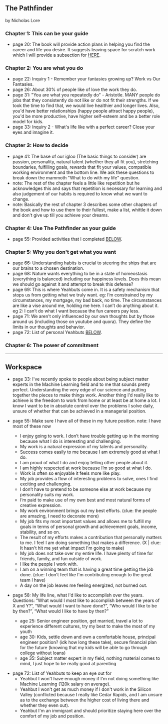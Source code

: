 ## The Pathfinder

by Nicholas Lore

### Chapter 1: This can be your guide
* page 20: The book will provide action plans in helping you find the career and life you desire. It suggests leaving space for scratch work which I will provide a subsection for [HERE](#workspace).

### Chapter 2: You are what you do
* page 22: Inquiry 1 - Remember your fantasies growing up? Work vs Our Fantasies.
* page 26: About 30% of people like of love the work they do.
* page 31: "You are what you repeatedly do" - Aristotle. MANY people do jobs that they consistently do not like or do not fit their strengths. If we took the time to find that, we would live healthier and longer lives. Also, you'd have better relationships (happy people attract happy people), you'd be more productive, have higher self-esteem and be a better role model for kids.
* page 33: Inquiry 2 - What's life like with a perfect career? Close your eyes and imagine it.

### Chapter 3: How to decide
* page 41: The base of our igloo (The basic things to consider) are passion, personality, natural talent (whether they all fit you), stretching boundaries, fulfilling goals, rewards that fit your values, compatible working environment and the bottom line. We ask these questions to break down the mammoth "What to do with my life" question.
* note: The rest of the chapter feels a little like repetition but he acknowledges this and says that repetition is necessary for learning and also judgement of our habits is required to know what we want to change.
* note: Basically the rest of chapter 3 describes some other chapters of the book and how to use them to their fullest, make a list, whittle it down and don't give up till you achieve your dreams.

### Chapter 4: Use The Pathfinder as your guide
* page 55: Provided activities that I completed [BELOW](#pg55).

### Chapter 5: Why you don't get what you want
* page 66: Understanding habits is crucial to steering the ships that are our brains to a chosen destination.
* page 68: Nature wants everything to be in a state of homeostasis (everything is balanced) including our happiness levels. Does this mean we should go against it and attempt to break this defense?
* page 69: This is where Yeahbuts come in. It is a safety mechanism that stops us from getting what we truly want. eg: I’m constrained by my circumstances, my mortgage, my bad back, no time. The circumstances are like a vise around me, holding me here. I can’t do anything about it. eg 2: I can’t do what I want because the fun careers pay less.
* page 71: We aren't only influenced by our own thoughts but by those around us (including those on youtube and quora). They define the limits in our thoughts and behavior.
* page 72: List of personal Yeahbuts [BELOW](#pg72).

### Chapter 6: The power of commitment

---

<a name="workspace"/></a>
## Workspace
* page 33: I've recently spoke to people about being subject matter experts in the Machine Learning field and to me that sounds pretty perfect. Understanding the very edge of our science and putting together the pieces to make things work. Another thing I'd really like to achieve is the freedom to work from home or at least be at home a lot. I know I want to be in absolute control over the problems I solve daily, unsure of whether that can be achieved in a managerial position.

<a name="pg55"/></a>
* page 55: Make sure I have all of these in my future position. note: I have most of these now
  - I enjoy going to work. I don’t have trouble getting up in the morning because what I do is interesting and challenging.
  - My work is a natural expression of my talents and personality.
  - Success comes easily to me because I am extremely good at what I do.
  - I am proud of what I do and enjoy telling other people about it.
  - I am highly respected at work because I’m so good at what I do.
  - Work is often so enjoyable it feels more like play.
  - My job provides a flow of interesting problems to solve, ones I find exciting and challenging.
  - I don’t have to pretend to be someone else at work because my personality suits my work.
  - I’m paid to make use of my own best and most natural forms of creative expression.
  - My work environment brings out my best efforts. (clue: the people are amazing, I need to decorate more)
  - My job fits my most important values and allows me to fulfill my goals in terms of personal growth and achievement goals, income, stability, and so on.
  - The result of my efforts makes a contribution that personally matters to me. I feel I am doing something that makes a difference. (X | clue: It hasn't hit me yet what impact I'm going to make)
  - My job does not take over my entire life. I have plenty of time for friends, family, and fun outside of work.
  - I like the people I work with.
  - I am on a winning team that is having a great time getting the job done. (clue: I don't feel like I'm contributing enough to the great team I have)
  - A day on the job leaves me feeling energized, not burned out.


* page 58: My life line, what I'd like to accomplish over the years. Questions: “What would I most like to accomplish between the years of X and Y?”, “What would I want to have done?”, “Who would I like to be by then?”, “What would I like to have by then?”
  - age 25: Senior engineer position, get married, travel a lot to experience different cultures, try my best to make the most of my youth
  - age 30: Kids, settle down and own a comfortable house, principal engineer position? (idk how long these take), secure financial plan for the future (knowing that my kids will be able to go through college without loans)
  - age 35: Subject matter expert in my field, nothing material comes to mind, I just hope to be really good at parenting

<a name="pg72"/></a>
* page 72: List of Yeahbuts to keep an eye out for
  - Yeahbut I won't have enough money if I'm not doing something like Machine Learning (120k salary on average).
  - Yeahbut I won't get as much money if I don't work in the Silicon Valley (conflicted because I really like Cedar Rapids, and I am unsure as to the exchange between the higher cost of living there and whether they even out).
  - Yeahbut I'm an immigrant and should prioritize staying here over the comfort of my job and position.
